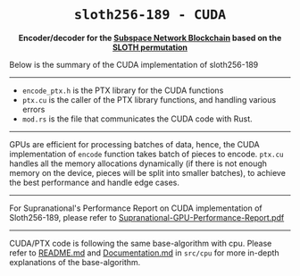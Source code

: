 <div align="center">
  <h1><code>sloth256-189 - CUDA</code></h1>
  <strong>Encoder/decoder for the <a href="https://subspace.network/">Subspace Network Blockchain</a> based on the <a href="https://eprint.iacr.org/2015/366">SLOTH permutation</a></strong>
</div>

Below is the summary of the CUDA implementation of sloth256-189

---

- `encode_ptx.h` is the PTX library for the CUDA functions
- `ptx.cu` is the caller of the PTX library functions, and handling various errors
- `mod.rs` is the file that communicates the CUDA code with Rust.

---

GPUs are efficient for processing batches of data, hence, the CUDA implementation of `encode` function
takes batch of pieces to encode. `ptx.cu` handles all the memory allocations dynamically (if there is not enough memory
on the device, pieces will be split into smaller batches), to achieve the best performance and handle edge cases.

---

For Supranational's Performance Report on CUDA implementation of Sloth256-189, please refer to 
[Supranational-GPU-Performance-Report.pdf](Supranational-GPU-Performance-Report.pdf)

---

CUDA/PTX code is following the same base-algorithm with cpu. Please refer to [README.md](../cpu/README.md) and [Documentation.md](../cpu/Documentation.md) in 
`src/cpu` for more in-depth explanations of the base-algorithm.

